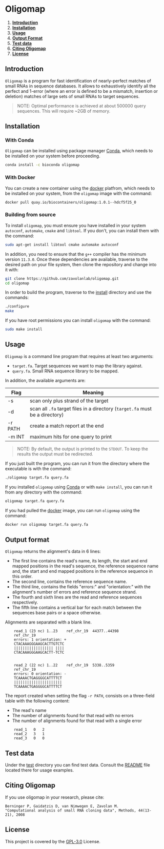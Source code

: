 # Oligomap

1. **[Introduction](#introduction)**
2. **[Installation](#installation)**
3. **[Usage](#usage)**
4. **[Output Format](#output-format)**
5. **[Test data](#test-data)**
6. **[Citing Oligomap](#citing-oligomap)**
7. **[License](#license)**

## Introduction

`Oligomap` is a program for fast identification of nearly-perfect matches of
small RNAs in sequence databases. It allows to exhaustively identify
all the perfect and 1-error (where an error is defined to be a mismatch,
insertion or deletion) matches of large sets of small RNAs to target
sequences. 

> NOTE: Optimal performance is achieved at about 500000 query sequences. This
will require ~2GB of memory.

## Installation

### With Conda

`Oligomap` can be installed using package manager [Conda](conda), which needs
to be installed on your system before proceeding.

```bash
conda install -c bioconda oligomap
```

### With Docker

You can create a new container using the [docker](docker) platfrom, which needs
to be installed on your system, from the `oligomap` image with the command:

```bash
docker pull quay.io/biocontainers/oligomap:1.0.1--hdcf5f25_0
```

### Building from source

To install `oligomap`, you must ensure you have installed in your system
`autoconf`, `automake`, `cmake` and `libtool`. If you don't, you can install
them with the command:

```bash
sudo apt-get install libtool cmake automake autoconf
```

In addition, you need to ensure that the `g++` compiler has the minimum version
`11.3.0`.
Once these dependencies are available, traverse to the desired path on your
file system, then clone the repository and change into it with:

```bash
git clone https://github.com/zavolanlab/oligomap.git
cd oligomap
```

In order to build the program, traverse to the [install](install) directory and
use the commands:

```bash
./configure
make
```

If you have root permissions you can install `oligomap` with the command:

```bash
sudo make install
```

## Usage

`Oligomap` is a command line program that requires at least two arguments:

- `target.fa`. Target sequences we want to map the library against.
- `query.fa`. Small RNA sequence library to be mapped.

In addition, the available arguments are:

| Flag | Meaning |
| - | - |
| -s | scan only plus strand of the target |
| -d | scan all `.fa` target files in a directory (`target.fa` must be a directory) |
| -r PATH | create a match report at the end |
| -m INT | maximum hits for one query to print |

> NOTE: By default, the output is printed to the `STDOUT`. To keep the results
the output must be redirected. 

If you just built the program, you can run it from the directory where the
executable is with the command:

```bash
./oligomap target.fa query.fa
```

If you installed `oligomap` using [Conda](conda) or with `make install`, you can
run it from any directory with the command:

```bash
oligomap target.fa query.fa
```

If you had pulled the [docker](docker) image, you can run `oligomap` using the
command:

```bash
docker run oligomap target.fa query.fa
```

## Output format

`Oligomap` returns the alignment's data in 6 lines:

- The first line contains the read's name, its length, the start and end
mapped positions in the read's sequence, the reference sequence name and, the
start and end mapped positions in the reference sequence in this order.
- The second line, contains the reference sequence name.
- The third line, contains the fields "errors:" and "orientation:" with the
alignment's number of errors and reference sequence strand.
- The fourth and sixth lines are the read and reference sequences
respectively.
- The fifth line contains a vertical bar for each match between the sequences
base pairs or a space otherwise.

Alignments are separated with a blank line.

```console
    read_1 (23 nc) 1..23	ref_chr_19	44377..44398
    ref_chr_19
    errors: 1 orientation: +
    CTACAAAGGGAAGCACTTGTCTC
    |||||||||||||||||| ||||
    CTACAAAGGGAAGCACTT-TCTC


    read_2 (22 nc) 1..22	ref_chr_19	5338..5359
    ref_chr_19
    errors: 0 orientation: -
    TCAAAACTGAGGGGCATTTTCT
    ||||||||||||||||||||||
    TCAAAACTGAGGGGCATTTTCT
```

The report created when setting the flag `-r PATH`, consists on a three-field
table with the following content:

- The read's name
- The number of alignments found for that read with no errors
- The number of alignments found for that read with a single error

```console
    read_1   0   2
    read_2   3   1
    read_3   0   0
```

## Test data

Under the [test](test) directory you can find test data. Consult the
[README](test/README.md) file located there for usage examples.

## Citing Oligomap

If you use oligomap in your research, please cite:

	Berninger P, Gaidatzis D, van Nimwegen E, Zavolan M. 
	"Computational analysis of small RNA cloning data", Methods, 44(13-21), 2008

## License

This project is covered by the [GPL-3.0](LICENSE) License.

[biocontainer]: <https://biocontainers-edu.readthedocs.io/en/latest/what_is_biocontainers.html>
[conda]: <https://docs.conda.io/projects/conda/en/latest/index.html>
[docker]: <https://docs.docker.com/>
